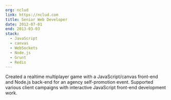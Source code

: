 ```yaml
---
org: nclud
link: https://nclud.com
title: Senior Web Developer
date: 2012-07-01
end: 2013-03-03
stack:
  - JavaScript
  - canvas
  - WebSockets
  - Node.js
  - Grunt
  - Redis
---
```

Created a realtime multiplayer game with a JavaScript/canvas front-end and Node.js back-end for an agency self-promotion event. Supported various client campaigns with interactive JavaScript front-end development work.
